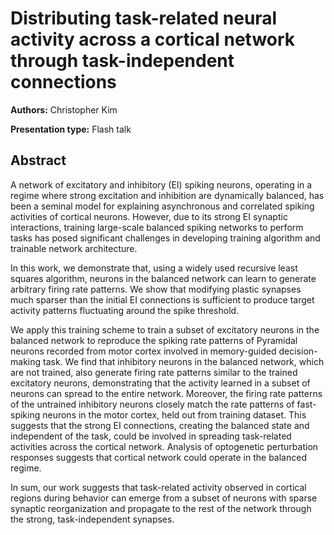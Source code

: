 # Distributing task-related neural activity across a cortical network through task-independent connections

**Authors:** Christopher Kim

**Presentation type:** Flash talk

## Abstract

A network of excitatory and inhibitory (EI) spiking neurons, operating in a regime where strong excitation and inhibition are dynamically balanced, has been a seminal model for explaining asynchronous and correlated spiking activities of cortical neurons. However, due to its strong EI synaptic interactions, training large-scale balanced spiking networks to perform tasks has posed significant challenges in developing training algorithm and trainable network architecture.

In this work, we demonstrate that, using a widely used recursive least squares algorithm, neurons in the balanced network can learn to generate arbitrary firing rate patterns. We show that modifying plastic synapses much sparser than the initial EI connections is sufficient to produce target activity patterns fluctuating around the spike threshold. 

We apply this training scheme to train a subset of excitatory neurons in the balanced network to reproduce the spiking rate patterns of Pyramidal neurons recorded from motor cortex involved in memory-guided decision-making task. We find that inhibitory neurons in the balanced network, which are not trained, also generate firing rate patterns similar to the trained excitatory neurons, demonstrating that the activity learned in a subset of neurons can spread to the entire network. Moreover, the firing rate patterns of the untrained inhibitory neurons closely match the rate patterns of fast-spiking neurons in the motor cortex, held out from training dataset. This suggests that the strong EI connections, creating the balanced state and independent of the task, could be involved in spreading task-related activities across the cortical network. Analysis of optogenetic perturbation responses suggests that cortical network could operate in the balanced regime.

In sum, our work suggests that task-related activity observed in cortical regions during behavior can emerge from a subset of neurons with sparse synaptic reorganization and propagate to the rest of the network through the strong, task-independent synapses. 